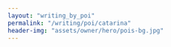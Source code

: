 ```yaml
---
layout: "writing_by_poi"
permalink: "/writing/poi/catarina"
header-img: "assets/owner/hero/pois-bg.jpg"
---
```

